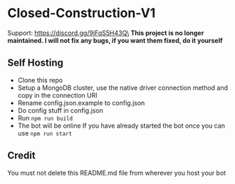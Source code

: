 # Closed-Construction-V1
Support: https://discord.gg/9jFqS5H43Q\
**This project is no longer maintained. I will not fix any bugs, if you want them fixed, do it yourself**

## Self Hosting
- Clone this repo
- Setup a MongoDB cluster, use the native driver connection method and copy in the connection URI
- Rename config.json.example to config.json
- Do config stuff in config.json
- Run `npm run build`
- The bot will be online
If you have already started the bot once you can use `npm run start`

## Credit
You must not delete this README.md file from wherever you host your bot
